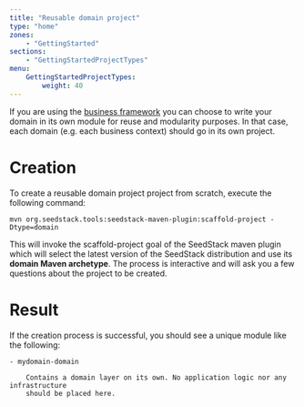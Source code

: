 ```yaml
---
title: "Reusable domain project"
type: "home"
zones:
    - "GettingStarted"
sections:
    - "GettingStartedProjectTypes"
menu:
    GettingStartedProjectTypes:
        weight: 40
---
```


If you are using the [business framework](/docs/business) you can choose to write your domain in its own module for 
reuse and modularity purposes. In that case, each domain (e.g. each business context) should go in its own project.

# Creation

To create a reusable domain project project from scratch, execute the following command:

    mvn org.seedstack.tools:seedstack-maven-plugin:scaffold-project -Dtype=domain
    
This will invoke the scaffold-project goal of the SeedStack maven plugin which will select the latest version
of the SeedStack distribution and use its **domain Maven archetype**. The process is interactive and will ask you a few
questions about the project to be created.

# Result

If the creation process is successful, you should see a unique module like the following:

```plain
- mydomain-domain

    Contains a domain layer on its own. No application logic nor any infrastructure 
    should be placed here.
```
